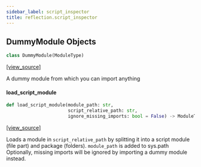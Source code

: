 ```yaml
---
sidebar_label: script_inspector
title: reflection.script_inspector
---
```


## DummyModule Objects

```python
class DummyModule(ModuleType)
```

[[view_source]](https://github.com/dlt-hub/dlt/blob/30d0f64fb2cdbacc2e88fdb304371650f417e1f0/dlt/reflection/script_inspector.py#L22)

A dummy module from which you can import anything

#### load\_script\_module

```python
def load_script_module(module_path: str,
                       script_relative_path: str,
                       ignore_missing_imports: bool = False) -> ModuleType
```

[[view_source]](https://github.com/dlt-hub/dlt/blob/30d0f64fb2cdbacc2e88fdb304371650f417e1f0/dlt/reflection/script_inspector.py#L81)

Loads a module in `script_relative_path` by splitting it into a script module (file part) and package (folders).  `module_path` is added to sys.path
Optionally, missing imports will be ignored by importing a dummy module instead.

